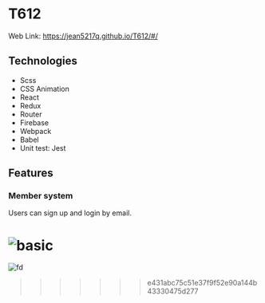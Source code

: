 # T612
Web Link: https://jean5217q.github.io/T612/#/
## Technologies

* Scss
* CSS Animation
* React
* Redux
* Router
* Firebase
* Webpack
* Babel
* Unit test: Jest

## Features
### Member system
Users can sign up and login by email.

![basic](https://raw.github.com/jean5217q/T612/master/screenshot/basic.png) 
=======
![fd](https://raw.github.com/jean5217q/T612/master/screenshot/basic.png) 
>>>>>>> e431abc75c51e37f9f52e90a144b43330475d277
